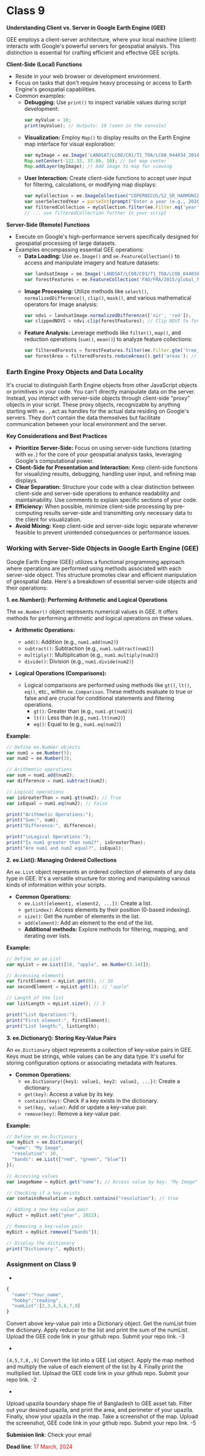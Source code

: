 # Class 9 


**Understanding Client vs. Server in Google Earth Engine (GEE)**

GEE employs a client-server architecture, where your local machine (client) interacts with Google's powerful servers for geospatial analysis. This distinction is essential for crafting efficient and effective GEE scripts.

**Client-Side (Local) Functions**

- Reside in your web browser or development environment.
- Focus on tasks that don't require heavy processing or access to Earth Engine's geospatial capabilities.
- Common examples:
    - **Debugging:** Use `print()` to inspect variable values during script development:
        ```javascript
        var myValue = 10;
        print(myValue); // Outputs: 10 (seen in the console)
        ```
    - **Visualization:** Employ `Map()` to display results on the Earth Engine map interface for visual exploration:
        ```javascript
        var myImage = ee.Image('LANDSAT/LC08/C01/T1_TOA/LC08_044034_20140408');
        Map.setCenter(-122.33, 37.86, 10); // Set map center
        Map.addLayer(myImage); // Add image to map for viewing
        ```
    - **User Interaction:** Create client-side functions to accept user input for filtering, calculations, or modifying map displays:
        ```javascript
        var myCollection = ee.ImageCollection("COPERNICUS/S2_SR_HARMONIZED");
        var userSelectedYear = parseInt(prompt("Enter a year (e.g., 2020):"));
        var filteredCollection = myCollection.filter(ee.Filter.eq('year', userSelectedYear));
        // ... use filteredCollection further in your script
        ```

**Server-Side (Remote) Functions**

- Execute on Google's high-performance servers specifically designed for geospatial processing of large datasets.
- Examples encompassing essential GEE operations:
    - **Data Loading:** Use `ee.Image()` and `ee.FeatureCollection()` to access and manipulate imagery and feature datasets:
        ```javascript
        var landsatImage = ee.Image('LANDSAT/LC08/C01/T1_TOA/LC08_044034_20140408');
        var forestFeatures = ee.FeatureCollection('FAO/FRA/2015/global_forest_extent');
        ```
    - **Image Processing:** Utilize methods like `select()`, `normalizedDifference()`, `clip()`, `mask()`, and various mathematical operators for image analysis:
        ```javascript
        var ndvi = landsatImage.normalizedDifference(['nir', 'red']);
        var clippedNDVI = ndvi.clip(forestFeatures); // Clip NDVI to forest area
        ```
    - **Feature Analysis:** Leverage methods like `filter()`, `map()`, and reduction operations (`sum()`, `mean()`) to analyze feature collections:
        ```javascript
        var filteredForests = forestFeatures.filter(ee.Filter.gte('tree_cover', 30)); // Filter for high tree cover
        var forestArea = filteredForests.reduceAreas().get('areas'); // Calculate total forest area
        ```


### **Earth Engine Proxy Objects and Data Locality**

It's crucial to distinguish Earth Engine objects from other JavaScript objects or primitives in your code. You can't directly manipulate data on the server. Instead, you interact with server-side objects through client-side "proxy" objects in your script. These proxy objects, recognizable by anything starting with ```ee.``` , act as handles for the actual data residing on Google's servers. They don't contain the data themselves but facilitate communication between your local environment and the server.

**Key Considerations and Best Practices**

- **Prioritize Server-Side:** Focus on using server-side functions (starting with `ee.`) for the core of your geospatial analysis tasks, leveraging Google's computational power.
- **Client-Side for Presentation and Interaction:** Keep client-side functions for visualizing results, debugging, handling user input, and refining map displays.
- **Clear Separation:** Structure your code with a clear distinction between client-side and server-side operations to enhance readability and maintainability. Use comments to explain specific sections of your code.
- **Efficiency:** When possible, minimize client-side processing by pre-computing results server-side and transmitting only necessary data to the client for visualization.
- **Avoid Mixing:** Keep client-side and server-side logic separate whenever feasible to prevent unintended consequences or performance issues.

### **Working with Server-Side Objects in Google Earth Engine (GEE)**

Google Earth Engine (GEE) utilizes a functional programming approach where operations are performed using methods associated with each server-side object. This structure promotes clear and efficient manipulation of geospatial data. Here's a breakdown of essential server-side objects and their operations:

**1. ee.Number(): Performing Arithmetic and Logical Operations**

The `ee.Number()` object represents numerical values in GEE. It offers methods for performing arithmetic and logical operations on these values.

* **Arithmetic Operations:**

    - `add()`: Addition (e.g., `num1.add(num2)`)
    - `subtract()`: Subtraction (e.g., `num1.subtract(num2)`)
    - `multiply()`: Multiplication (e.g., `num1.multiply(num2)`)
    - `divide()`: Division (e.g., `num1.divide(num2)`)

* **Logical Operations (Comparisons):**

    - Logical comparisons are performed using methods like `gt()`, `lt()`, `eq()`, etc., within `ee.Comparison`. These methods evaluate to true or false and are crucial for conditional statements and filtering operations.
        - `gt()`: Greater than (e.g., `num1.gt(num2)`)
        - `lt()`: Less than (e.g., `num1.lt(num2)`)
        - `eq()`: Equal to (e.g., `num1.eq(num2)`)

**Example:**

```javascript
// Define ee.Number objects
var num1 = ee.Number(5);
var num2 = ee.Number(3);

// Arithmetic operations
var sum = num1.add(num2);
var difference = num1.subtract(num2);

// Logical operations
var isGreaterThan = num1.gt(num2); // True
var isEqual = num1.eq(num2); // False

print("Arithmetic Operations:");
print("Sum:", sum);
print("Difference:", difference);

print("\nLogical Operations:");
print("Is num1 greater than num2?", isGreaterThan);
print("Are num1 and num2 equal?", isEqual);
```

**2. ee.List(): Managing Ordered Collections**

An `ee.List` object represents an ordered collection of elements of any data type in GEE. It's a versatile structure for storing and manipulating various kinds of information within your scripts.

* **Common Operations:**
    - `ee.List([element1, element2, ...])`: Create a list.
    - `get(index)`: Access elements by their position (0-based indexing).
    - `size()`: Get the number of elements in the list.
    - `add(element)`: Add an element to the end of the list.
    - **Additional methods:** Explore methods for filtering, mapping, and iterating over lists.

**Example:**

```javascript
// Define an ee.List
var myList = ee.List([10, "apple", ee.Number(3.14)]);

// Accessing elements
var firstElement = myList.get(0); // 10
var secondElement = myList.get(1); // "apple"

// Length of the list
var listLength = myList.size(); // 3

print("List Operations:");
print("First element:", firstElement);
print("List length:", listLength);
```

**3. ee.Dictionary(): Storing Key-Value Pairs**

An `ee.Dictionary` object represents a collection of key-value pairs in GEE. Keys must be strings, while values can be any data type. It's useful for storing configuration options or associating metadata with features.

* **Common Operations:**
    - `ee.Dictionary({key1: value1, key2: value2, ...})`: Create a dictionary.
    - `get(key)`: Access a value by its key.
    - `contains(key)`: Check if a key exists in the dictionary.
    - `set(key, value)`: Add or update a key-value pair.
    - `remove(key)`: Remove a key-value pair.

**Example:**

```javascript
// Define an ee.Dictionary
var myDict = ee.Dictionary({
  "name": "My Image",
  "resolution": 30,
  "bands": ee.List(["red", "green", "blue"])
});

// Accessing values
var imageName = myDict.get("name"); // Access value by key: "My Image"

// Checking if a key exists
var containsResolution = myDict.contains("resolution"); // true

// Adding a new key-value pair
myDict = myDict.set("year", 2022);

// Removing a key-value pair
myDict = myDict.remove(["bands"]);

// Display the dictionary
print("Dictionary:", myDict);

```



### **Assignment on Class 9**
- 

```javascript
{
  "name":"Your_name",
  "hobby":"reading",
  "numList":[2,3,4,5,6,7,9]
}
```
Convert above key-value pair into a Dictionary object. Get the numList from the dictionary. Apply reducer to the list and print the sum of the numList. Upload the GEE code link in your github repo. Submit your repo link.  -3

- 

``` [4,5,7,8,,9] ```
Convert the list into a GEE List object. Apply the map method and multiply the value of each element of the list by 4. Finally print the multiplied list. Upload the GEE code link in your github repo. Submit your repo link. -2 


- 

Upload upazila boundary shape file of Bangladesh to GEE asset tab. Filter out your desired upazila, and print the area, and perimeter of your upazila. Finally, show your upazila in the map. Take a screenshot of the map. Upload the screenshot, GEE code link in your github repo. Submit your repo link. -5 

**Submision link**: Check your email

**Dead line**: <span style="color: red;">17 March, 2024</span>

